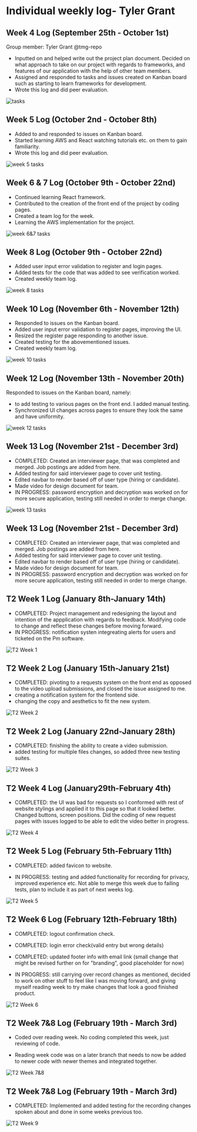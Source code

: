 # Individual weekly log- Tyler Grant

## Week 4 Log (September 25th - October 1st)

Group member: Tyler Grant @tmg-repo

* Inputted on and helped write out the project plan document. Decided on what approach to take on our project with regards to frameworks, and features of our application with the help of other team members.
* Assigned and responded to tasks and issues created on Kanban board such as starting to learn frameworks for development.
* Wrote this log and did peer evaluation.

![tasks](/docs/weekly%20logs/images/TylerWeek4Log.png)

## Week 5 Log (October 2nd - October 8th)

* Added to and responded to issues on Kanban board.
* Started learning AWS and React watching tutorials etc. on them to gain familiarity.
* Wrote this log and did peer evaluation.

![week 5 tasks](/docs/weekly%20logs/images/Tyler_Week5.png)

## Week 6 & 7 Log (October 9th - October 22nd)

* Continued learning React framework.
* Contributed to the creation of the front end of the project by coding pages.
* Created a team log for the week.
* Learning the AWS implementation for the project.

![week 6&7 tasks](/docs/weekly%20logs/images/week67Tyler.png)


## Week 8 Log (October 9th - October 22nd)

* Added user input error validation to register and login pages.
* Added tests for the code that was added to see verification worked.
* Created weekly team log.

![week 8 tasks](/docs/weekly%20logs/images/week8_ind.png)

## Week 10 Log (November 6th - November 12th)

* Responded to issues on the Kanban board.
* Added user input error validation to register pages, improving the UI.
* Resized the register page responding to another issue.
* Created testing for the abovementioned issues.
* Created weekly team log.

![week 10 tasks](/docs/weekly%20logs/images/tyler_ssht.png)


## Week 12 Log (November 13th - November 20th)

Responded to issues on the Kanban board, namely:
* to add testing to various pages on the front end. I added manual testing.
* Synchronized UI changes across pages to ensure they look the same and have uniformity.

![week 12 tasks](/docs/weekly%20logs/images/week12_t.png)

## Week 13 Log (November 21st - December 3rd)

* COMPLETED: Created an interviewer page, that was completed and merged. Job postings are added from here.
* Added testing for said interviewer page to cover unit testing. 
* Edited navbar to render based off of user type (hiring or candidate).
* Made video for design document for team.
* IN PROGRESS: password encryption and decryption was worked on for more secure application, testing still needed in order to merge change.

![week 13 tasks](/docs/weekly%20logs/images/week13tyler.png)

## Week 13 Log (November 21st - December 3rd)

* COMPLETED: Created an interviewer page, that was completed and merged. Job postings are added from here.
* Added testing for said interviewer page to cover unit testing. 
* Edited navbar to render based off of user type (hiring or candidate).
* Made video for design document for team.
* IN PROGRESS: password encryption and decryption was worked on for more secure application, testing still needed in order to merge change.

## T2 Week 1 Log (January 8th-January 14th)

* COMPLETED: Project management and redesigning the layout and intention of the appplication with regards to feedback. Modifying code to change and reflect these changes before moving forward.
* IN PROGRESS: notification systen integreating alerts for users and ticketed on the Pm software.

![T2 Week 1](./images/t2_wk1Tyler.png)

## T2 Week 2 Log (January 15th-January 21st)

* COMPLETED: pivoting to a requests system on the front end as opposed to the video upload submissions, and closed the issue assigned to me.
* creating a notification system for the frontend side.
* changing the copy and aesthetics to fit the new system.

![T2 Week 2](./images/tyler_week2_T2.png)

## T2 Week 2 Log (January 22nd-January 28th)

* COMPLETED: finishing the ability to create a video submission.
* added testing for multiple files changes, so added three new testing suites.


![T2 Week 3](./images/wk3t2tyler.png)

## T2 Week 4 Log (January29th-February 4th)

* COMPLETED: the UI was bad for requests so I conformed with rest of website stylings and applied it to this page so that it looked better. Changed buttons, screen positions. Did the coding of new request pages with issues logged to be able to edit the video better in progress.



![T2 Week 4](./images/wk4t2Tyler.png)

## T2 Week 5 Log (February 5th-February 11th)

* COMPLETED: added favicon to website.

* IN PROGRESS: testing and added functionality for recording for privacy, improved experience etc. Not able to merge this week due to failing tests, plan to include it as part of next weeks log.

![T2 Week 5](./images/wk5t2Tyler.png)

## T2 Week 6 Log (February 12th-February 18th)

* COMPLETED: logout confirmation check.

* COMPLETED: login error check(valid entry but wrong details)

* COMPLETED: updated footer info with email link (small change that might be revised further on for "branding", good placeholder for now)

* IN PROGRESS: still carrying over record changes as mentioned, decided to work on other stuff to feel like I was moving forward, and giving myself reading week to try make changes that look a good finished product.

![T2 Week 6](./images/week6_t2ty.png)

## T2 Week 7&8 Log (February 19th - March 3rd)

* Coded over reading week. No coding completed this week, just reviewing of code.

* Reading week code was on a later branch that needs to now be added to newer code with newer themes and integrated together.

![T2 Week 7&8](./images/week6_t2ty.png)


## T2 Week 7&8 Log (February 19th - March 3rd)

* COMPLETED: Implemented and added testing for the recording changes spoken about and done in some weeks previous too.

![T2 Week 9](./images/tyler_wk9t2.png)